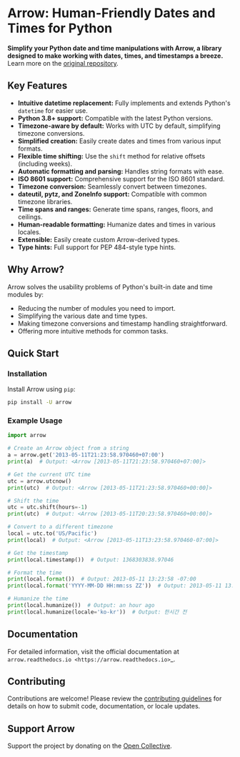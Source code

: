 # Arrow: Human-Friendly Dates and Times for Python

**Simplify your Python date and time manipulations with Arrow, a library designed to make working with dates, times, and timestamps a breeze.**  Learn more on the [original repository](https://github.com/arrow-py/arrow).

## Key Features

*   **Intuitive datetime replacement:** Fully implements and extends Python's `datetime` for easier use.
*   **Python 3.8+ support:** Compatible with the latest Python versions.
*   **Timezone-aware by default:**  Works with UTC by default, simplifying timezone conversions.
*   **Simplified creation:** Easily create dates and times from various input formats.
*   **Flexible time shifting:** Use the `shift` method for relative offsets (including weeks).
*   **Automatic formatting and parsing:**  Handles string formats with ease.
*   **ISO 8601 support:**  Comprehensive support for the ISO 8601 standard.
*   **Timezone conversion:** Seamlessly convert between timezones.
*   **dateutil, pytz, and ZoneInfo support:**  Compatible with common timezone libraries.
*   **Time spans and ranges:** Generate time spans, ranges, floors, and ceilings.
*   **Human-readable formatting:**  Humanize dates and times in various locales.
*   **Extensible:** Easily create custom Arrow-derived types.
*   **Type hints:**  Full support for PEP 484-style type hints.

## Why Arrow?

Arrow solves the usability problems of Python's built-in date and time modules by:

*   Reducing the number of modules you need to import.
*   Simplifying the various date and time types.
*   Making timezone conversions and timestamp handling straightforward.
*   Offering more intuitive methods for common tasks.

## Quick Start

### Installation

Install Arrow using `pip`:

```bash
pip install -U arrow
```

### Example Usage

```python
import arrow

# Create an Arrow object from a string
a = arrow.get('2013-05-11T21:23:58.970460+07:00')
print(a)  # Output: <Arrow [2013-05-11T21:23:58.970460+07:00]>

# Get the current UTC time
utc = arrow.utcnow()
print(utc)  # Output: <Arrow [2013-05-11T21:23:58.970460+00:00]>

# Shift the time
utc = utc.shift(hours=-1)
print(utc)  # Output: <Arrow [2013-05-11T20:23:58.970460+00:00]>

# Convert to a different timezone
local = utc.to('US/Pacific')
print(local)  # Output: <Arrow [2013-05-11T13:23:58.970460-07:00]>

# Get the timestamp
print(local.timestamp())  # Output: 1368303838.97046

# Format the time
print(local.format())  # Output: 2013-05-11 13:23:58 -07:00
print(local.format('YYYY-MM-DD HH:mm:ss ZZ'))  # Output: 2013-05-11 13:23:58 -07:00

# Humanize the time
print(local.humanize())  # Output: an hour ago
print(local.humanize(locale='ko-kr'))  # Output: 한시간 전
```

## Documentation

For detailed information, visit the official documentation at `arrow.readthedocs.io <https://arrow.readthedocs.io>`_.

## Contributing

Contributions are welcome!  Please review the [contributing guidelines](https://github.com/arrow-py/arrow/blob/master/CONTRIBUTING.md) for details on how to submit code, documentation, or locale updates.

## Support Arrow

Support the project by donating on the [Open Collective](https://opencollective.com/arrow).